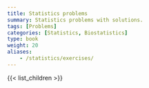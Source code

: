 ```yaml
---
title: Statistics problems
summary: Statistics problems with solutions.
tags: [Problems]
categories: [Statistics, Biostatistics]
type: book
weight: 20
aliases:
    - /statistics/exercises/
---
```


{{< list_children >}}